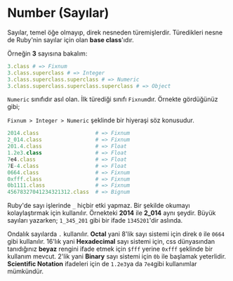 # Number (Sayılar)

Sayılar, temel öğe olmayıp, direk nesneden türemişlerdir. Türedikleri nesne de Ruby'nin sayılar için olan **base class**'ıdır.

Örneğin **3** sayısına bakalım:

```ruby
3.class # => Fixnum
3.class.superclass # => Integer
3.class.superclass.superclass # => Numeric
3.class.superclass.superclass.superclass # => Object
```

`Numeric` sınıfıdır asıl olan. İlk türediği sınıfı `Fixnum`dır. Örnekte gördüğünüz gibi;

`Fixnum > Integer > Numeric` şeklinde bir hiyeraşi söz konusudur.

```ruby
2014.class                  # => Fixnum
2_014.class                 # => Fixnum
201.4.class                 # => Float
1.2e3.class                 # => Float
7e4.class                   # => Float
7E-4.class                  # => Float
0664.class                  # => Fixnum
0xfff.class                 # => Fixnum
0b1111.class                # => Fixnum
45678327041234321312.class  # => Bignum
```

Ruby'de sayı işlerinde `_` hiçbir etki yapmaz. Bir şekilde okumayı kolaylaştırmak için kullanılır. Örnekteki **2014** ile **2_014** aynı şeydir. Büyük sayıları yazarken; `1_345_201` gibi bir ifade `1345201`'dir aslında.

Ondalık sayılarda `.` kullanılır. **Octal** yani 8'lik sayı sistemi için direk `0` ile `0664` gibi kullanılır. 16'lık yani **Hexadecimal** sayı sistemi için, css dünyasından tanıdığınız **beyaz** rengini ifade etmek için `$fff` yerine `0xfff` şeklinde bir kullanım mevcut. 2'lik yani **Binary** sayı sistemi için `0b` ile başlamak yeterlidir. **Scientific Notation** ifadeleri için de `1.2e3`ya da `7e4`gibi kullanımlar mümkündür.
